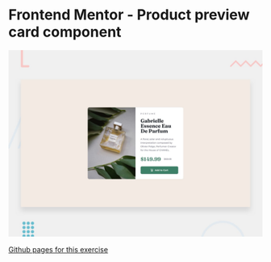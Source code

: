 # Frontend Mentor - Product preview card component

![Design preview for the Product preview card component coding challenge](./design/desktop-preview.jpg)

[Github pages for this exercise](https://smdmori.github.io/frontend-mentor-product-preview-card-component-main)
